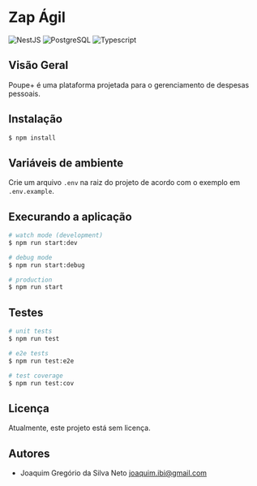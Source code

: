 # Zap Ágil

![NestJS](https://img.shields.io/badge/NestJs-%23E0234E.svg?style=flat&logo=nestjs&logoColor=white)
![PostgreSQL](https://img.shields.io/badge/PostgreSQL-%233A618B.svg?style=flat&logo=postgresql&logoColor=white)
![Typescript](https://img.shields.io/badge/Typescript-%234166CA.svg?style=flat&logo=mongodb&logoColor=white)

## Visão Geral

Poupe+ é uma plataforma projetada para o gerenciamento de despesas pessoais.

## Instalação

```bash
$ npm install
```

## Variáveis de ambiente

Crie um arquivo `.env` na raiz do projeto de acordo com o exemplo em `.env.example`.

## Execurando a aplicação

```bash
# watch mode (development)
$ npm run start:dev

# debug mode
$ npm run start:debug

# production
$ npm run start
```

## Testes

```bash
# unit tests
$ npm run test

# e2e tests
$ npm run test:e2e

# test coverage
$ npm run test:cov
```

## Licença

Atualmente, este projeto está sem licença.

## Autores

- Joaquim Gregório da Silva Neto <joaquim.ibi@gmail.com>
